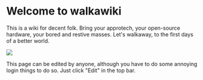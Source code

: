 # Welcome to walkawiki

This is a wiki for decent folk. Bring your approtech, your open-source hardware, your bored and restive masses. Let's walkaway, to the first days of a better world.

![]({{site.baseurl}}/https://i.pinimg.com/736x/62/fd/d0/62fdd0dc1948122d1fe2ea78991e5aab.jpg)


This page can be edited by anyone, although you have to do some annoying login things to do so. Just click "Edit" in the top bar.
